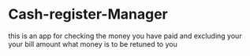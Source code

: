 # Cash-register-Manager
 this is an app for checking the money you have paid and excluding  your your bill amount what money is to be retuned to you 
